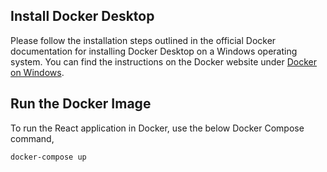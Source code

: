 ## Install Docker Desktop

Please follow the installation steps outlined in the official Docker documentation for installing Docker Desktop on a Windows operating system. You can find the instructions on the Docker website under [Docker on Windows](https://docs.docker.com/desktop/install/windows-install/#install-docker-desktop-on-windows).

## Run the Docker Image

To run the React application in Docker, use the below Docker Compose command, 

```sh
docker-compose up
```